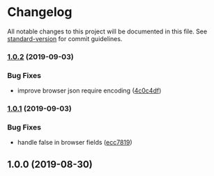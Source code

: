# Changelog

All notable changes to this project will be documented in this file. See [standard-version](https://github.com/conventional-changelog/standard-version) for commit guidelines.

### [1.0.2](https://github.com/lasso-js/webpack-plugin-browser-json/compare/v1.0.1...v1.0.2) (2019-09-03)


### Bug Fixes

* improve browser json require encoding ([4c0c4df](https://github.com/lasso-js/webpack-plugin-browser-json/commit/4c0c4df))

### [1.0.1](https://github.com/lasso-js/webpack-plugin-browser-json/compare/v1.0.0...v1.0.1) (2019-09-03)


### Bug Fixes

* handle false in browser fields ([ecc7819](https://github.com/lasso-js/webpack-plugin-browser-json/commit/ecc7819))

## 1.0.0 (2019-08-30)
